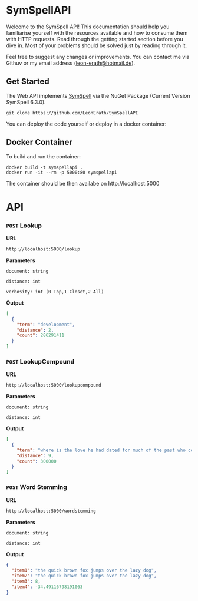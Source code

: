 # SymSpellAPI

Welcome to the SymSpell API! This documentation should help you familiarise yourself with the resources available and how to consume them with HTTP requests. Read through the getting started section before you dive in. Most of your problems should be solved just by reading through it.

Feel free to suggest any changes or improvements. You can contact me via Githuv or my email address (leon-erath@hotmail.de).

## Get Started

The Web API implements [SymSpell](https://github.com/wolfgarbe/SymSpell) via the NuGet Package (Current Version SymSpell 6.3.0). 

```
git clone https://github.com/LeonErath/SymSpellAPI
```

You can deploy the code yourself or deploy in a docker container:

## Docker Container

To build and run the container:
```
docker build -t symspellapi .
docker run -it --rm -p 5000:80 symspellapi
```
The container should be then availabe on http://localhost:5000

# API


### `POST` Lookup


**URL**

```sh
http://localhost:5000/lookup
```


**Parameters**

`document: string`

`distance: int`

`verbosity: int (0 Top,1 Closet,2 All)`


**Output**

```json
[
  {
    "term": "development",
    "distance": 2,
    "count": 286291411
  }
]
```


### `POST` LookupCompound


**URL**

```sh
http://localhost:5000/lookupcompound
```


**Parameters**

`document: string`

`distance: int`



**Output**

```json
[
  {
    "term": "where is the love he had dated for much of the past who couldn't read in sixth grade and inspired him",
    "distance": 9,
    "count": 300000
  }
]
```


### `POST` Word Stemming


**URL**

```sh
http://localhost:5000/wordstemming
```


**Parameters**

`document: string`

`distance: int`



**Output**

```json
{
  "item1": "the quick brown fox jumps over the lazy dog",
  "item2": "the quick brown fox jumps over the lazy dog",
  "item3": 8,
  "item4": -34.49116798191063
}
```
